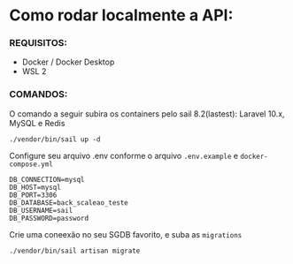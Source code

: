 <h1>Como rodar localmente a API: </h1>
<h3>REQUISITOS:</h3>
<ul>
<li>Docker / Docker Desktop</li>
<li>WSL 2</li>
</ul>
<h3>COMANDOS:</h3>
<p>O comando a seguir subira os containers pelo sail 8.2(lastest): Laravel 10.x, MySQL e Redis</p>

```
./vendor/bin/sail up -d
```

<p>Configure seu arquivo .env conforme o arquivo <code>.env.example</code> e <code>docker-compose.yml</code></p>

```
DB_CONNECTION=mysql
DB_HOST=mysql
DB_PORT=3306
DB_DATABASE=back_scaleao_teste
DB_USERNAME=sail
DB_PASSWORD=password
```

<p>Crie uma coneexão no seu SGDB favorito, e suba as <code>migrations</code></p>

```
./vendor/bin/sail artisan migrate
```
